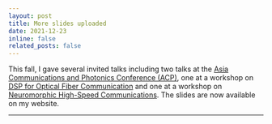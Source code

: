 ```yaml
---
layout: post
title: More slides uploaded 
date: 2021-12-23
inline: false
related_posts: false
---
```


This fall, I gave several invited talks including two talks at the [Asia Communications and Photonics Conference (ACP)](http://www.acpconf.com/), one at a workshop on [DSP for Optical Fiber Communication](https://real-net.astonphotonics.uk/workshop-on-digital-signal-processing-in-optical-fiber-communication/) and one at a workshop on [Neuromorphic High-Speed Communications](https://www.cel.kit.edu/english/neucos21.php). The slides are now available on my website.  

***

